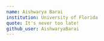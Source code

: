 ```yaml
---
name: Aishwarya Barai
institution: University of Florida
quote: It's never too late!
github_user: AishwaryaBarai
---
```

